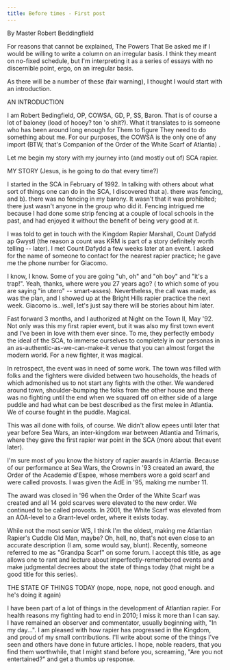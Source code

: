 ```yaml
---
title: Before times - First post
---
```


By Master Robert Beddingfield


For reasons that cannot be explained, The Powers That Be asked me if I would be willing to write a column on an irregular basis. I think they meant on no-fixed schedule, but I'm interpreting it as a series of essays with no discernible point, ergo, on an irregular basis.

As there will be a number of these (fair warning), I thought I would start with an introduction.

AN INTRODUCTION

I am Robert Bedingfield, OP, COWSA, GD, P, SS, Baron. That is of course a lot of baloney (load of hooey? ton 'o shit?). What it translates to is someone who has been around long enough for Them to figure They need to do something about me. For our purposes, the COWSA is the only one of any import (BTW, that's Companion of the Order of the White Scarf of Atlantia) .

Let me begin my story with my journey into (and mostly out of) SCA rapier.

MY STORY (Jesus, is he going to do that every time?)

I started in the SCA in February of 1992. In talking with others about what sort of things one can do in the SCA, I discovered that a). there was fencing, and b). there was no fencing in my barony. It wasn't that it was prohibited; there just wasn't anyone in the group who did it. Fencing intrigued me because I had done some strip fencing at a couple of local schools in the past, and had enjoyed it without the benefit of being very good at it.

I was told to get in touch with the Kingdom Rapier Marshall, Count Dafydd ap Gwystl (the reason a count was KRM is part of a story definitely worth telling -- later). I met Count Dafydd a few weeks later at an event. I asked for the name of someone to contact for the nearest rapier practice; he gave me the phone number for Giacomo.


I know, I know. Some of you are going "uh, oh" and "oh boy" and "it's a trap!". Yeah, thanks, where were you 27 years ago? ( to which some of you are saying "in utero" -- smart-asses). Nevertheless, the call was made, as was the plan, and I showed up at the Bright Hills rapier practice the next week. Giacomo is...well, let's just say there will be stories about him later.

Fast forward 3 months, and I authorized at Night on the Town II, May '92. Not only was this my first rapier event, but it was also my first town event and I've been in love with them ever since. To me, they perfectly embody the ideal of the SCA, to immerse ourselves to completely in our personas in an as-authentic-as-we-can-make-it venue that you can almost forget the modern world. For a new fighter, it was magical.

In retrospect, the event was in need of some work. The town was filled with folks and the fighters were divided between two households, the heads of which admonished us to not start any fights with the other. We wandered around town, shoulder-bumping the folks from the other house and there was no fighting until the end when we squared off on either side of a large puddle and had what can be best described as the first melee in Atlantia. We of course fought in the puddle. Magical.

This was all done with foils, of course. We didn't allow epees until later that year before Sea Wars, an inter-kingdom war between Atlantia and Trimaris, where they gave the first rapier war point in the SCA (more about that event later).

I'm sure most of you know the history of rapier awards in Atlantia. Because of our performance at Sea Wars, the Crowns in '93 created an award, the Order of the Academie d'Espee, whose members wore a gold scarf and were called provosts. I was given the AdE in '95, making me number 11.

The award was closed in '96 when the Order of the White Scarf was created and all 14 gold scarves were elevated to the new order. We continued to be called provosts. In 2001, the White Scarf was elevated from an AOA-level to a Grant-level order, where it exists today.

While not the most senior WS, I think I'm the oldest, making me Atlantian Rapier's Cuddle Old Man, maybe? Oh, hell, no, that's not even close to an accurate description (I am, some would say, blunt). Recently, someone <cough-cough-Melchior-cough> referred to me as "Grandpa Scarf" on some forum. I accept this title, as age allows one to rant and lecture about imperfectly-remembered events and make judgmental decrees about the state of things today (that might be a good title for this series).

THE STATE OF THINGS TODAY (nope, nope, nope, not good enough. and he's doing it again)

I have been part of a lot of things in the development of Atlantian rapier. For health reasons my fighting had to end in 2010; I miss it more than I can say. I have remained an observer and commentator, usually beginning with, "In my day...". I am pleased with how rapier has progressed in the Kingdom, and proud of my small contributions. I'll write about some of the things I've seen and others have done in future articles. I hope, noble readers, that you find them worthwhile, that I might stand before you, screaming, "Are you not entertained?" and get a thumbs up response.
